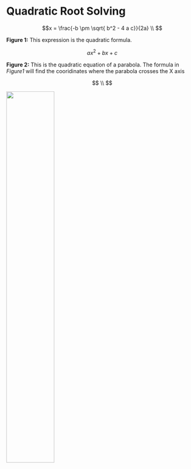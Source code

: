 # Quadratic Root Solving

$$x = \frac{-b \pm \sqrt{ b^2 - 4 a c}}{2a} \\ $$

**Figure 1:** This expression is the quadratic formula. 

$$ax^2 + bx + c$$

**Figure 2:** This is the quadratic equation of a parabola. The formula in *Figure1* will find the cooridinates where the parabola crosses the X axis

$$ \\ $$

<img src="https://drive.google.com/uc?id=1UBzjwutCArZbiePIewd939Pwic1-t8Jy"  width="50%" height="50%">
